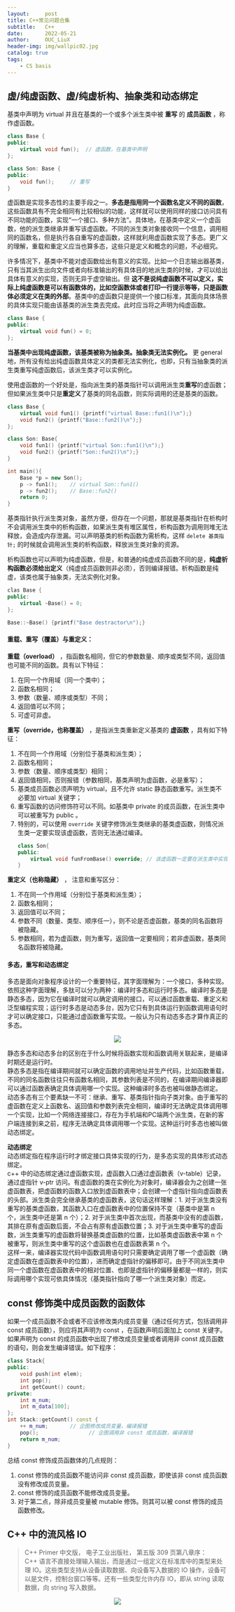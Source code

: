 ```yaml
---
layout:     post
title: C++常见问题合集
subtitle:   C++               
date:       2022-05-21
author:     OUC_LiuX
header-img: img/wallpic02.jpg
catalog: true
tags: 
    - CS basis
---      
```


## 虚/纯虚函数、虚/纯虚析构、抽象类和动态绑定           

基类中声明为 virtual 并且在基类的一个或多个派生类中被 **重写** 的 **成员函数** ，称作虚函数。           

```c++
class Base {
public:
	virtual void fun();  // 虚函数，在基类中声明                  
};

class Son: Base {
public:
	void fun();		// 重写            
}
```

虚函数是实现多态性的主要手段之一。**多态是指用同一个函数名定义不同的函数**，这些函数具有不完全相同有比较相似的功能，这样就可以使用同样的接口访问具有不同功能的函数，实现“一个接口、多种方法”。具体地，在基类中定义一个虚函数，他的派生类继承并重写该虚函数。不同的派生类对象接收同一个信息，调用相同的函数名，但是执行各自重写的虚函数，这样就利用虚函数实现了多态。更广义的理解，重载和重定义应当也算多态，这些只是定义和概念的问题，不必细究。            

许多情况下，基类中不能对虚函数给出有意义的实现。比如一个日志输出器基类，只有当其派生出向文件或者向标准输出的有具体目的地派生类的时候，才可以给出具体有意义的实现，否则无异于虚空输出。但 **这不是说纯虚函数不可以定义，实际上纯虚函数是可以有函数体的，比如空函数体或者打印一行提示等等，只是函数体必须定义在类的外部**。基类中的虚函数只是提供一个接口标准，其面向具体场景的具体实现只能由该基类的派生类去完成。此时应当将之声明为纯虚函数。            
```c++
class Base {
public:
	virtual void fun() = 0;
};
```

**当基类中出现纯虚函数，该基类被称为抽象类。抽象类无法实例化。** 更 general 地，所有没有给出纯虚函数具体定义的类都无法实例化，也即，只有当抽象类的派生类重写纯虚函数后，该派生类才可以实例化。         

使用虚函数的一个好处是，指向派生类的基类指针可以调用派生类**重写**的虚函数；但如果派生类中只是**重定义**了基类的同名函数，则实际调用的还是基类的函数。          
```c++
class Base {
	virtual void fun1() {printf("virtual Base::fun1()\n");}
	void fun2() {printf("Base::fun2()\n");}
};

class Son: Base{
	void fun1() {printf("virtual Son::fun1()\n");}
	void fun2() {printf("Son::fun2()\n");}
}

int main(){
	Base *p = new Son();
	p -> fun1();	// virtual Son::fun1()                 
	p -> fun2(); 	// Base::fun2()          
	return 0;
}
```

基类指针执行派生类对象，虽然方便，但存在一个问题，那就是基类指针在析构时不会调用派生类中的析构函数，如果派生类有堆区属性，析构函数为调用则堆无法释放，会造成内存泄漏。可以声明基类的析构函数为需析构，这样 `delete 基类指针;` 的时候就会调用派生类的析构函数，释放派生类对象的资源。       

析构函数也可以声明为纯虚函数，但是，和普通的纯虚成员函数不同的是，**纯虚析构函数必须给出定义**（纯虚成员函数则非必须），否则编译报错。析构函数是纯虚，该类也属于抽象类，无法实例化对象。         
```c++
clas Base {
public:
	virtual ~Base() = 0;
};

Base::~Base() {printf("Base destractor\n");}
```


#### 重载、重写（覆盖）与重定义：         

**重载（overload）** ，指函数名相同，但它的参数数量、顺序或类型不同，返回值也可能不同的函数。具有以下特征：        
1. 在同一个作用域（同一个类中）；      
2. 函数名相同；         
3. 参数（数量、顺序或类型）不同；       
4. 返回值可以不同；        
5. 可虚可非虚。        


**重写（override，也称覆盖）** ，是指派生类重新定义基类的 **虚函数** ，具有如下特征：             
1. 不在同一个作用域（分别位于基类和派生类）；             
2. 函数名相同；              
3. 参数（数量、顺序或类型）相同；        
4. 返回值相同，否则报错（参数相同，基类声明为虚函数，必是重写）；      
5. 基类成员函数必须声明为 virtual，且不允许 static 静态函数重写。派生类不必要加 virtual 关键字；        
6. 重写函数的访问修饰符可以不同。如基类中 private 的成员函数，在派生类中可以被重写为 public 。     
7. 特别的，可以使用 `override` 关键字修饰派生类继承的基类虚函数，则情况派生类一定要实现该虚函数，否则无法通过编译。       
   ```c++
   class Son{
   public:
	   virtual void funFromBase() override; // 该虚函数一定要在派生类中实现，否则编译报错。     
   }
   ```


**重定义（也称隐藏）** ， 注意和重写区分：              
1. 不在同一个作用域（分别位于基类和派生类）；        
2. 函数名相同；            
3. 返回值可以不同；          
4. 参数不同（数量、类型、顺序任一），则不论是否虚函数，基类的同名函数将被隐藏。          
5. 参数相同，若为虚函数，则为重写，返回值一定要相同；若非虚函数，基类同名函数将被隐藏。      


#### 多态，重写和动态绑定           

多态是面向对象程序设计的一个重要特征，其字面理解为：一个接口，多种实现。依照这种字面理解，多肽可以分为两种：编译时多态和运行时多态。编译时多态是静态多态，因为它在编译时就可以确定调用的接口，可以通过函数重载、重定义和泛型编程实现；运行时多态是动态多台，因为它只有到具体运行到函数调用语句时才可以确定接口，只能通过虚函数重写实现。一般认为只有动态多态才算作真正的多态。        

<div align=center><img src="https://raw.githubusercontent.com/OUCliuxiang/OUCliuxiang.github.io/master/img/CSbasis/CPP01.png"></div>        

静态多态和动态多台的区别在于什么时候将函数实现和函数调用关联起来，是编译时期还是运行时。       
静态多态是指在编译期间就可以确定函数的调用地址并生产代码，比如函数重载，不同的同名函数往往只有函数名相同，其参数列表是不同的，在编译期间编译器即可以通过函数表确定具体调用哪一个实现。这种编译时多态也被叫做静态绑定。      
动态多态有三个要素缺一不可：继承、重写、基类指针指向子类对象。由于重写的虚函数在定义上函数名、返回值和参数列表完全相同，编译时无法确定具体调用哪一个实现，比如一个网络连接接口，存在为手机端和PC端两个派生类，在新的客户端连接到来之前，程序无法确定具体调用哪一个实现。这种运行时多态也被叫做动态绑定。       

**动态绑定**         
动态绑定指在程序运行时才绑定接口具体实现的行为，是多态实现的具体形式动态绑定。       
c++ 中的动态绑定通过虚函数实现，虚函数入口通过虚函数表（v-table）记录，通过虚指针 v-ptr 访问。有虚函数的类在实例化为对象时，编译器会为之创建一张虚函数表，把虚函数的函数入口放到虚函数表中；会创建一个虚指针指向虚函数表的头部。派生类会完全继承基类的虚函数表，这句话这样理解：1. 对于派生类没有重写的基类虚函数，其函数入口在虚函数表中的位置保持不变（基类中是第 n 个，派生类中还是第 n 个）；2. 对于派生类中首次出现，而基类中没有的虚函数，其排在原有虚函数后面，不会占有原有虚函数位置；3. 对于派生类中重写的虚函数，派生类重写的虚函数将替换基类虚函数的位置，比如基类虚函数表中第 n 个被重写，则派生类中重写的这个虚函数也在虚函数表第 n 个。      
这样一来，编译器实现代码中函数调用语句时只需要确定调用了哪一个虚函数（确定虚函数在虚函数表中的位置），进而确定虚指针的偏移即可。由于不同派生类中同一个虚函数在虚函数表中的相对位置、也即是虚指针的偏移量都是一样的，则实际调用哪个实现可依具体情况（基类指针指向了哪一个派生类对象）而定。        



## const 修饰类中成员函数的函数体         

如果一个成员函数不会或者不应该修改类内成员变量（通过任何方式，包括调用非 const 成员函数），则应将其声明为 const ，在函数声明后面加上 const 关键字。如果声明为 const 的成员函数中出现了修改成员变量或者调用非 const 成员函数的语句，则会发生编译错误。如下程序：        
```c++
class Stack{
public:
	void push(int elem);
	int pop();
	int getCount() count;
private:
	int m_num;
	int m_data[100];
};
int Stack::getCount() const {
	++ m_num;		// 企图修改成员变量，编译报错           
	pop();				  // 企图调用非 const 成员函数，编译报错          
	return m_num;
}
```

总结 const 修饰成员函数体的几点规则：       
1. const 修饰的成员函数不能访问非 const 成员函数，即使该非 const 成员函数没有修改成员变量。       
2. const 修饰的成员函数不能修改成员变量。       
3. 对于第二点，除非成员变量被 mutable 修饰。则其可以被 const 修饰的成员函数修改。       

## C++ 中的流风格 IO        

> C++ Primer 中文版， 电子工业出版社， 第五版 309 页第八章序：       
> C++ 语言不直接处理输入输出，而是通过一组定义在标准库中的类型来处理 IO。这些类型支持从设备读取数据、向设备写入数据的 IO 操作，设备可以是文件，控制台窗口等等。还有一些类型允许内存 IO，即从 string 读取数据，向 string 写入数据。       

<div align=center><img src="https://raw.githubusercontent.com/OUCliuxiang/OUCliuxiang.github.io/master/img/CSbasis/CPP02.png"></div>         

